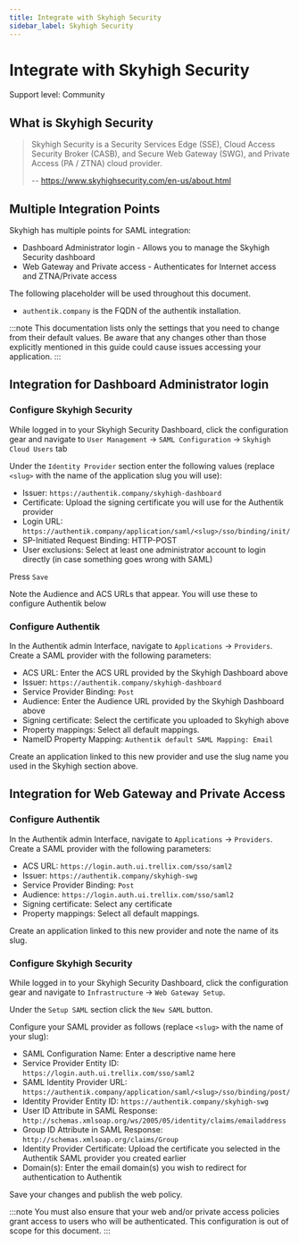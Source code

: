 ```yaml
---
title: Integrate with Skyhigh Security
sidebar_label: Skyhigh Security
---
```


# Integrate with Skyhigh Security

<span class="badge badge--secondary">Support level: Community</span>

## What is Skyhigh Security

> Skyhigh Security is a Security Services Edge (SSE), Cloud Access Security Broker (CASB), and Secure Web Gateway (SWG), and Private Access (PA / ZTNA) cloud provider.
>
> -- https://www.skyhighsecurity.com/en-us/about.html

## Multiple Integration Points

Skyhigh has multiple points for SAML integration:

- Dashboard Administrator login - Allows you to manage the Skyhigh Security dashboard
- Web Gateway and Private access - Authenticates for Internet access and ZTNA/Private access

The following placeholder will be used throughout this document.

- `authentik.company` is the FQDN of the authentik installation.

:::note
This documentation lists only the settings that you need to change from their default values. Be aware that any changes other than those explicitly mentioned in this guide could cause issues accessing your application.
:::

## Integration for Dashboard Administrator login

### Configure Skyhigh Security

While logged in to your Skyhigh Security Dashboard, click the configuration gear and navigate to `User Management` -> `SAML Configuration` -> `Skyhigh Cloud Users` tab

Under the `Identity Provider` section enter the following values (replace `<slug>` with the name of the application slug you will use):

- Issuer: `https://authentik.company/skyhigh-dashboard`
- Certificate: Upload the signing certificate you will use for the Authentik provider
- Login URL: `https://authentik.company/application/saml/<slug>/sso/binding/init/`
- SP-Initiated Request Binding: HTTP-POST
- User exclusions: Select at least one administrator account to login directly (in case something goes wrong with SAML)

Press `Save`

Note the Audience and ACS URLs that appear. You will use these to configure Authentik below

### Configure Authentik

In the Authentik admin Interface, navigate to `Applications` -> `Providers`. Create a SAML provider with the following parameters:

- ACS URL: Enter the ACS URL provided by the Skyhigh Dashboard above
- Issuer: `https://authentik.company/skyhigh-dashboard`
- Service Provider Binding: `Post`
- Audience: Enter the Audience URL provided by the Skyhigh Dashboard above
- Signing certificate: Select the certificate you uploaded to Skyhigh above
- Property mappings: Select all default mappings.
- NameID Property Mapping: `Authentik default SAML Mapping: Email`

Create an application linked to this new provider and use the slug name you used in the Skyhigh section above.

## Integration for Web Gateway and Private Access

### Configure Authentik

In the Authentik admin Interface, navigate to `Applications` -> `Providers`. Create a SAML provider with the following parameters:

- ACS URL: `https://login.auth.ui.trellix.com/sso/saml2`
- Issuer: `https://authentik.company/skyhigh-swg`
- Service Provider Binding: `Post`
- Audience: `https://login.auth.ui.trellix.com/sso/saml2`
- Signing certificate: Select any certificate
- Property mappings: Select all default mappings.

Create an application linked to this new provider and note the name of its slug.

### Configure Skyhigh Security

While logged in to your Skyhigh Security Dashboard, click the configuration gear and navigate to `Infrastructure` -> `Web Gateway Setup`.

Under the `Setup SAML` section click the `New SAML` button.

Configure your SAML provider as follows (replace `<slug>` with the name of your slug):

- SAML Configuration Name: Enter a descriptive name here
- Service Provider Entity ID: `https://login.auth.ui.trellix.com/sso/saml2`
- SAML Identity Provider URL: `https://authentik.company/application/saml/<slug>/sso/binding/post/`
- Identity Provider Entity ID: `https://authentik.company/skyhigh-swg`
- User ID Attribute in SAML Response: `http://schemas.xmlsoap.org/ws/2005/05/identity/claims/emailaddress`
- Group ID Attribute in SAML Response: `http://schemas.xmlsoap.org/claims/Group`
- Identity Provider Certificate: Upload the certificate you selected in the Authentik SAML provider you created earlier
- Domain(s): Enter the email domain(s) you wish to redirect for authentication to Authentik

Save your changes and publish the web policy.

:::note
You must also ensure that your web and/or private access policies grant access to users who will be authenticated. This configuration is out of scope for this document.
:::
